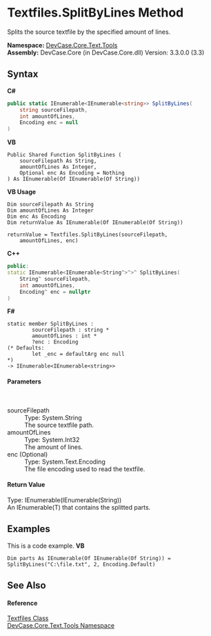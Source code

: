 # Textfiles.SplitByLines Method 
 

Splits the source textfile by the specified amount of lines.

**Namespace:**&nbsp;<a href="N_DevCase_Core_Text_Tools">DevCase.Core.Text.Tools</a><br />**Assembly:**&nbsp;DevCase.Core (in DevCase.Core.dll) Version: 3.3.0.0 (3.3)

## Syntax

**C#**<br />
``` C#
public static IEnumerable<IEnumerable<string>> SplitByLines(
	string sourceFilepath,
	int amountOfLines,
	Encoding enc = null
)
```

**VB**<br />
``` VB
Public Shared Function SplitByLines ( 
	sourceFilepath As String,
	amountOfLines As Integer,
	Optional enc As Encoding = Nothing
) As IEnumerable(Of IEnumerable(Of String))
```

**VB Usage**<br />
``` VB Usage
Dim sourceFilepath As String
Dim amountOfLines As Integer
Dim enc As Encoding
Dim returnValue As IEnumerable(Of IEnumerable(Of String))

returnValue = Textfiles.SplitByLines(sourceFilepath, 
	amountOfLines, enc)
```

**C++**<br />
``` C++
public:
static IEnumerable<IEnumerable<String^>^>^ SplitByLines(
	String^ sourceFilepath, 
	int amountOfLines, 
	Encoding^ enc = nullptr
)
```

**F#**<br />
``` F#
static member SplitByLines : 
        sourceFilepath : string * 
        amountOfLines : int * 
        ?enc : Encoding 
(* Defaults:
        let _enc = defaultArg enc null
*)
-> IEnumerable<IEnumerable<string>> 

```


#### Parameters
&nbsp;<dl><dt>sourceFilepath</dt><dd>Type: System.String<br />The source textfile path.</dd><dt>amountOfLines</dt><dd>Type: System.Int32<br />The amount of lines.</dd><dt>enc (Optional)</dt><dd>Type: System.Text.Encoding<br />The file encoding used to read the textfile.</dd></dl>

#### Return Value
Type: IEnumerable(IEnumerable(String))<br />An IEnumerable(T) that contains the splitted parts.

## Examples
This is a code example. 
**VB**<br />
``` VB
Dim parts As IEnumerable(Of IEnumerable(Of String)) = SplitByLines("C:\file.txt", 2, Encoding.Default)
```


## See Also


#### Reference
<a href="T_DevCase_Core_Text_Tools_Textfiles">Textfiles Class</a><br /><a href="N_DevCase_Core_Text_Tools">DevCase.Core.Text.Tools Namespace</a><br />